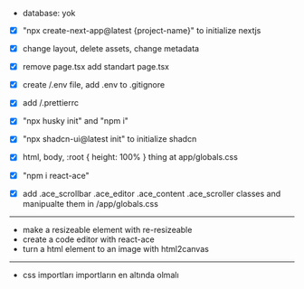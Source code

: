 - database: yok

- [x] "npx create-next-app@latest {project-name}" to initialize nextjs
- [x] change layout, delete assets, change metadata
- [x] remove page.tsx add standart page.tsx
- [x] create /.env file, add .env to .gitignore
- [x] add /.prettierrc
- [x] "npx husky init" and "npm i"

- [x] "npx shadcn-ui@latest init" to initialize shadcn
- [x] html, body, :root { height: 100% } thing at app/globals.css

- [x] "npm i react-ace"
- [x] add .ace_scrollbar .ace_editor .ace_content .ace_scroller classes and manipualte them in /app/globals.css

---

- make a resizeable element with re-resizeable
- create a code editor with react-ace
- turn a html element to an image with html2canvas

---

- css importları importların en altında olmalı
